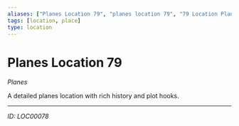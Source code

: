 ```yaml
---
aliases: ["Planes Location 79", "planes location 79", "79 Location Planes"]
tags: [location, place]
type: location
---
```


# Planes Location 79

*Planes*

A detailed planes location with rich history and plot hooks.

---
*ID: LOC00078*